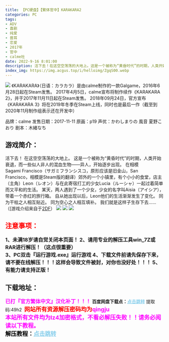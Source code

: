 ```yaml
---
title: 【PC硬盘】【繁体官中】KARAKARA2
categories: PC
tags:
- ADV
- 喜剧
- 纯爱
- 兽耳
- 恋爱
- 2017年
- 官中
- calme社
date: 2022-9-16 8:01:00
description: 活下去！在这空空荡荡的大地上。这是一个被称为“黄昏时代”的时期，人类开始衰退，而一些似人非人的混血生物——异人，开始逐步出现。郊外的一个小镇里，有个小小的食堂，店主（主角）Leon（レオン）与在此寄宿打工的少女Lucia（ルーシャ）一起过着简单而又平和的生活。某天，两人遇到了一个少女，少女的名字叫Aisia（アイシア），带着一个赤红的旅行箱。自从她出现以后，Leon他们的生活渐渐发生了变化。同为干枯之人相互贴近。同为空心之人相互填补。我们就是这样子生存下去……
index_img: https://img.acgus.top/i/helloimg/ZgqS00.webp
---
```

![](https://img.acgus.top/i/helloimg/ZgqS00.webp)
《KARAKARA》（日语：カラカラ）是由calme制作的一款Galgame，2016年6月28日起在Steam发售。
2017年4月5日，calme宣布将制作续作《KARAKARA 2》，并于2017年11月11日起在Steam发售。
2018年09月24日，官方宣布《KARAKARA 3》将在2019年冬季在Steam上线，同时也是最后一作（截至到2020年11月制作组表示还在开发中）

品牌：calme
发售日期：2017-11-11
原画：p19
声优：かわしまりの 風音 夏野こおり
剧本：木緒なち

## 游戏简介：
活下去！
在这空空荡荡的大地上。
这是一个被称为“黄昏时代”的时期，人类开始衰退，而一些似人非人的混血生物——异人，开始逐步出现。
在相模Sagami Francisco（サガミフランシスコ，原形应该是旧金山，San Francisco，相模是Steam版的翻译）郊外的一个小镇里，有个小小的食堂，店主（主角）Leon（レオン）与在此寄宿打工的少女Lucia（ルーシャ）一起过着简单而又平和的生活。
某天，两人遇到了一个少女，少女的名字叫Aisia（アイシア），带着一个赤红的旅行箱。
自从她出现以后，Leon他们的生活渐渐发生了变化。
同为干枯之人相互贴近。
同为空心之人相互填补。
我们就是这样子生存下去……
（[游戏介绍来自于[2DF](https://galge.fun/topics/8411)）
![](https://img.acgus.top/i/helloimg/Zgqijm.webp)
![](https://img.acgus.top/i/helloimg/ZgqHxh.webp)
![](https://img.acgus.top/i/helloimg/Zgqb9c.webp)








## <font color=#FF0000 >注意事项：</font>
<font size=3><b>1、未满18岁请自觉关闭本页面！
2、请用专业的解压工具win_7Z或RAR进行解压！（这点很重要）  
3、PC双击『运行游戏.exe』运行游戏
4、下载文件前请先保存下来，请不要在线解压！！！这样会导致文件被封，对你也没好处！！！
5、有能力请支持正版！</b></font>

## 下载地址：
<font color=#FF00FF size=3>**已打『官方繁体中文』汉化补丁！！！**</font>
<b>百度网盘下载点：</b><a href="https://pan.baidu.com/s/1IktfIWjHqLSxZGgqDFD0Og?pwd=49h2" style="color: #87CEEB;"><b>点击跳转</b></a> 提取码:49h2
<a style="padding: 0" href="https://post.qingju.org/AD/"><img style="max-width:100%" src="https://img.acgus.top/i/2024/07/478f689b8021d8d499ab43d21acf137a.gif" alt=""></a>
<b><font color=#FF0000 size=4>网站所有资源解压密码均为</b></font><b><font color=#FF00FF size=4>qingju</font><font color=#FF0000 ></font></b><br><b><font color=#FF00FF size=4>本站所有文件均为lz4加密格式，不看必解压失败！！请务必阅读以下教程。</b></font><br><b><font color=#000 size=4>解压教程：</b><a href="https://post.qingju.org/tutorial/000/" style="color: #87CEEB;"><b>点击跳转</b></a>